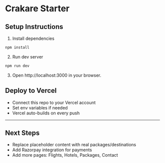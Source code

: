 # Crakare Starter

## Setup Instructions
1. Install dependencies
```bash
npm install
```

2. Run dev server
```bash
npm run dev
```

3. Open http://localhost:3000 in your browser.

## Deploy to Vercel
- Connect this repo to your Vercel account
- Set env variables if needed
- Vercel auto-builds on every push

---

## Next Steps
- Replace placeholder content with real packages/destinations
- Add Razorpay integration for payments
- Add more pages: Flights, Hotels, Packages, Contact
